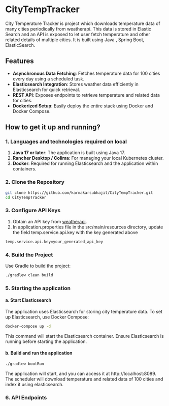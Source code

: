 # CityTempTracker

City Temperature Tracker is project which downloads temperature data of many cities periodically from weatherapi. This data is stored in Elastic Search and an API is exposed to let user fetch temperature and other related details of multiple cities. It is built using Java , Spring Boot, ElasticSearch.

## Features

- **Asynchronous Data Fetching**: Fetches temperature data for 100 cities every day using a scheduled task.
- **Elasticsearch Integration**: Stores weather data efficiently in Elasticsearch for quick retrieval.
- **REST API**: Exposes endpoints to retrieve temperature and related data for cities.
- **Dockerized Setup**: Easily deploy the entire stack using Docker and Docker Compose.

## How to get it up and running?

### 1. Languages and technologies required on local

1. **Java 17 or later**: The application is built using Java 17.
2. **Rancher Desktop / Colima**: For managing your local Kubernetes cluster.
3. **Docker**: Required for running Elasticsearch and the application within containers.


### 2. Clone the Repository

```bash
git clone https://github.com/karmakarsubhajit/CityTempTracker.git
cd CityTempTracker
```

### 3. Configure API Keys

1. Obtain an API key from [weatherapi](https://www.weatherapi.com).
2. In application.properties file in the src/main/resources directory, update the field temp.service.api.key with the key generated above
```bash
temp.service.api.key=your_generated_api_key
```

### 4. Build the Project

Use Gradle to build the project:
```bash
./gradlew clean build
```

### 5. Starting the application

#### a. Start Elasticsearch

The application uses Elasticsearch for storing city temperature data. To set up Elasticsearch, use Docker Compose:

```bash
docker-compose up -d
```
This command will start the Elasticsearch container. Ensure Elasticsearch is running before starting the application.

#### b. Build and run the application
```bash
./gradlew bootRun
```
The application will start, and you can access it at http://localhost:8089. The scheduler will download temperature and related data of 100 cities and index it using elasticsearch.

### 6. API Endpoints




